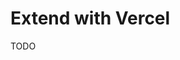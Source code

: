 # Extend with Vercel

<!--
Framework Preset: Svelte
Build Command: npm run sources && npm run build
Output Directory: build
Install Command: npm install
-->

TODO
